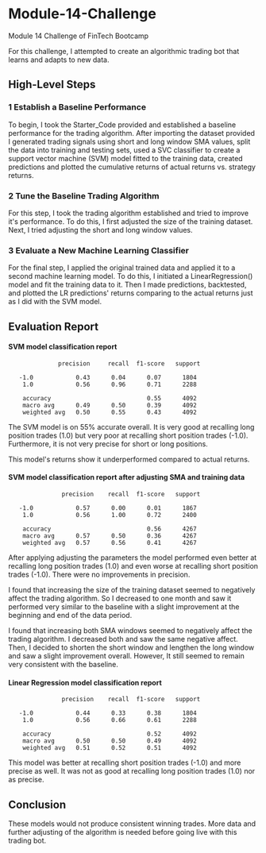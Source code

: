 # Module-14-Challenge
Module 14 Challenge of FinTech Bootcamp

For this challenge, I attempted to create an algorithmic trading bot that learns and adapts to new data.

## High-Level Steps
### 1 Establish a Baseline Performance
To begin, I took the Starter_Code provided and established a baseline performance for the trading algorithm. After importing the dataset provided I generated trading signals using short and long window SMA values, split the data into training and testing sets, used a SVC classifier to create a support vector machine (SVM) model fitted to the training data, created predictions and plotted the cumulative returns of actual returns vs. strategy returns.

### 2 Tune the Baseline Trading Algorithm
For this step, I took the trading algorithm established and tried to improve it's performance. To do this, I first adjusted the size of the training dataset. Next, I tried adjusting the short and long window values. 

### 3 Evaluate a New Machine Learning Classifier
For the final step, I applied the original trained data and applied it to a second machine learning model. To do this, I initiated a LinearRegression() model and fit the training data to it. Then I made predictions, backtested, and plotted the LR predictions' returns comparing to the actual returns just as I did with the SVM model. 

## Evaluation Report
#### SVM model classification report
                  precision     recall  f1-score   support

       -1.0            0.43      0.04      0.07      1804
        1.0            0.56      0.96      0.71      2288

        accuracy                           0.55      4092
        macro avg      0.49      0.50      0.39      4092
        weighted avg   0.50      0.55      0.43      4092

The SVM model is on 55% accurate overall. It is very good at recalling long position trades (1.0) but very poor at recalling short position trades (-1.0). Furthermore, it is not very precise for short or long positions.

This model's returns show it underperformed compared to actual returns. 



#### SVM model classification report after adjusting SMA and training data
                   precision    recall  f1-score   support

       -1.0            0.57      0.00      0.01      1867
        1.0            0.56      1.00      0.72      2400

        accuracy                           0.56      4267
        macro avg      0.57      0.50      0.36      4267
        weighted avg   0.57      0.56      0.41      4267
        
After applying adjusting the parameters the model performed even better at recalling long position trades (1.0) and even worse at recalling short position trades (-1.0). There were no improvements in precision.



I found that increasing the size of the training dataset seemed to negatively affect the trading algorithm. So I decreased to one month and saw it performed very similar to the baseline with a slight improvement at the beginning and end of the data period. 



I found that increasing both SMA windows seemed to negatively affect the trading algorithm. I decreased both and saw the same negative affect. Then, I decided to shorten the short window and lengthen the long window and saw a slight improvement overall. However, It still seemed to remain very consistent with the baseline.


#### Linear Regression model classification report
                   precision    recall  f1-score   support

       -1.0            0.44      0.33      0.38      1804
        1.0            0.56      0.66      0.61      2288

        accuracy                           0.52      4092
        macro avg      0.50      0.50      0.49      4092
        weighted avg   0.51      0.52      0.51      4092
        
This model was better at recalling short position trades (-1.0) and more precise as well. It was not as good at recalling long position trades (1.0) nor as precise. 



## Conclusion

These models would not produce consistent winning trades. More data and further adjusting of the algorithm is needed before going live with this trading bot.